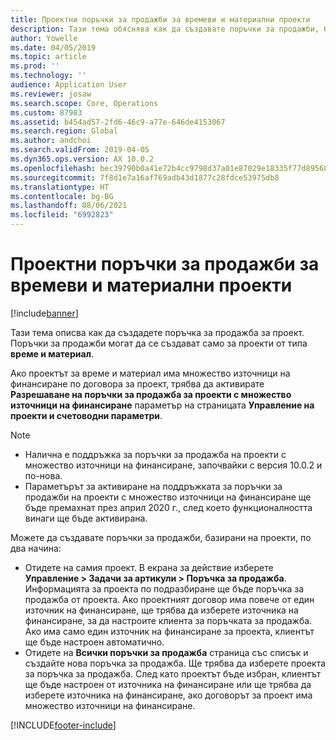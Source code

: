 ```yaml
---
title: Проектни поръчки за продажби за времеви и материални проекти
description: Тази тема обяснява как да създавате поръчки за продажби, базирани на проекти, за времеви и материални проекти.
author: Yowelle
ms.date: 04/05/2019
ms.topic: article
ms.prod: ''
ms.technology: ''
audience: Application User
ms.reviewer: josaw
ms.search.scope: Core, Operations
ms.custom: 87983
ms.assetid: b454ad57-2fd6-46c9-a77e-646de4153067
ms.search.region: Global
ms.author: andchoi
ms.search.validFrom: 2019-04-05
ms.dyn365.ops.version: AX 10.0.2
ms.openlocfilehash: bec39790b0a41e72b4cc9798d37a01e87029e18335f77d895680aafbb74fac3b
ms.sourcegitcommit: 7f8d1e7a16af769adb43d1877c28fdce53975db8
ms.translationtype: HT
ms.contentlocale: bg-BG
ms.lasthandoff: 08/06/2021
ms.locfileid: "6992823"
---
```

# <a name="project-sales-orders-for-time-and-material-projects"></a>Проектни поръчки за продажби за времеви и материални проекти

[!include[banner](../includes/banner.md)]

Тази тема описва как да създадете поръчка за продажба за проект. Поръчки за продажби могат да се създават само за проекти от типа **време и материал**.

Ако проектът за време и материал има множество източници на финансиране по договора за проект, трябва да активирате **Разрешаване на поръчки за продажба за проекти с множество източници на финансиране** параметър на страницата **Управление на проекти и счетоводни параметри**. 

> [!NOTE]
> - Налична е поддръжка за поръчки за продажба на проекти с множество източници на финансиране, започвайки с версия 10.0.2 и по-нова.
> - Параметърът за активиране на поддръжката за поръчки за продажби на проекти с множество източници на финансиране ще бъде премахнат през април 2020 г., след което функционалността винаги ще бъде активирана.

Можете да създавате поръчки за продажби, базирани на проекти, по два начина:

- Отидете на самия проект. В екрана за действие изберете **Управление > Задачи за артикули > Поръчка за продажба**. Информацията за проекта по подразбиране ще бъде поръчка за продажба от проекта. Ако проектният договор има повече от един източник на финансиране, ще трябва да изберете източника на финансиране, за да настроите клиента за поръчката за продажба. Ако има само един източник на финансиране за проекта, клиентът ще бъде настроен автоматично.
- Отидете на **Всички поръчки за продажба** страница със списък и създайте нова поръчка за продажба. Ще трябва да изберете проекта за поръчка за продажба. След като проектът бъде избран, клиентът ще бъде настроен от източника на финансиране или ще трябва да изберете източника на финансиране, ако договорът за проект има множество източници на финансиране.



[!INCLUDE[footer-include](../includes/footer-banner.md)]
